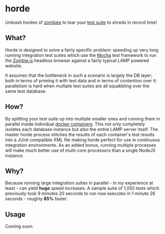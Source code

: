 # horde

Unleash hordes of [zombies](https://github.com/assaf/zombie) to tear your [test
suite](http://visionmedia.github.io/mocha/) to shreds in record time!

## What?

Horde is designed to solve a fairly specific problem: speeding up very long
running integration test suites which use the
[Mocha](http://visionmedia.github.io/mocha/) test framework to run the
[Zombie.js](http://zombie.labnotes.org/) headless browser against
a fairly typical LAMP powered website.

It assumes that the bottleneck in such a scenario is largely the DB layer;
both in terms of priming it with test data and in terms of contention
over it: parallelism is hard when multiple test suites are all squabbling
over the same test database.

## How?

By splitting your test suite up into multiple smaller ones and running them
in parallel inside individual [docker containers](http://www.docker.io/). This
not only completely isolates each database instance but *also* the entire LAMP
server itself. The
master horde process stitches the results of each container's
test results into a JUnit compatible XML file making horde perfect for use
in continuous integration environments. As an added bonus, running multiple
processes will make much better use of multi-core processors than a single
NodeJS instance.

## Why?

Because running large integration suites in parallel - in *my* experience at
least - can yield **huge** speed increases. A sample suite of 1,050 tests
which previously took 9 minutes 20 seconds to run now executes in 1 minute
26 seconds - roughly **85%** faster.

## Usage

Coming soon.
